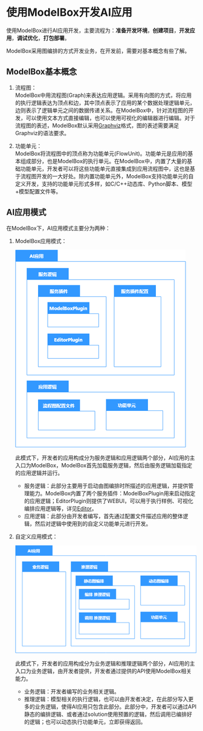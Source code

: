 # 使用ModelBox开发AI应用

使用ModelBox进行AI应用开发，主要流程为：**准备开发环境**，**创建项目**，**开发应用**，**调试优化**，**打包部署**。

ModelBox采用图编排的方式开发业务，在开发前，需要对基本概念有些了解。

## ModelBox基本概念

1. 流程图：  
ModelBox中用流程图(Graph)来表达应用逻辑。采用有向图的方式，将应用的执行逻辑表达为顶点和边，其中顶点表示了应用的某个数据处理逻辑单元，边则表示了逻辑单元之间的数据传递关系。在ModelBox中，针对流程图的开发，可以使用文本方式直接编辑，也可以使用可视化的编辑器进行编辑。对于流程图的表述，ModelBox默认采用[Graphviz](https://www.graphviz.org/pdf/dotguide.pdf)格式，图的表述需要满足Graphviz的语法要求。

1. 功能单元：  
ModelBox将流程图中的顶点称为功能单元(FlowUnit)。功能单元是应用的基本组成部分，也是ModelBox的执行单元。在ModelBox中，内置了大量的基础功能单元，开发者可以将这些功能单元直接集成到应用流程图中，这也是基于流程图开发的一大好处。除内置功能单元外，ModelBox支持功能单元的自定义开发，支持的功能单元形式多样，如C/C++动态库、Python脚本、模型+模型配置文件等。

## AI应用模式
在ModelBox下，AI应用模式主要分为两种：

1. ModelBox应用模式：

    ![modelbox-app-mode1 alt rect_w_1280](../assets/images/figure/get-start/app_develop_mode1.png)

    此模式下，开发者的应用构成分为服务逻辑和应用逻辑两个部分，AI应用的主入口为ModelBox，ModelBox首先加载服务逻辑，然后由服务逻辑加载指定的应用逻辑并运行。
    * 服务逻辑：此部分主要用于启动由图编排时所描述的应用逻辑，并提供管理能力。ModelBox内置了两个服务插件：ModelBoxPlugin用来启动指定的应用逻辑；EditorPlugin则提供了WEBUI，可以用于执行样例、可视化编排应用逻辑等，详见[Editor](../plugins/editor/editor.md)。
    * 应用逻辑：此部分由开发者编写，首先通过配置文件描述应用的整体逻辑，然后对逻辑中使用到的自定义功能单元进行开发。

1. 自定义应用模式：

    ![modelbox-app-mode2 alt rect_w_1280](../assets/images/figure/get-start/app_develop_mode2.png)

    此模式下，开发者的应用构成分为业务逻辑和推理逻辑两个部分，AI应用的主入口为业务逻辑，由开发者提供，开发者通过提供的API使用ModelBox相关能力。
    * 业务逻辑：开发者编写的业务相关逻辑。
    * 推理逻辑：模型相关的执行逻辑，也可以由开发者决定，在此部分写入更多的业务逻辑，使得AI应用只包含此部分。此部分中，开发者可以通过API静态的编排逻辑、或者通过solution使用预置的逻辑，然后调用已编排好的逻辑；也可以动态执行功能单元，立即获得返回。
